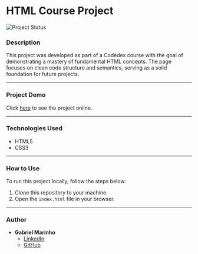 # HTML Course Project
![Project Status](https://img.shields.io/badge/Status-Completed-green)

### Description
This project was developed as part of a Codédex course with the goal of demonstrating a mastery of fundamental HTML concepts. The page focuses on clean code structure and semantics, serving as a solid foundation for future projects.

---

### Project Demo
Click [here](https://codedex-html-course-project.vercel.app/) to see the project online.

---

### Technologies Used
- HTML5
- CSS3

---

### How to Use
To run this project locally, follow the steps below:
1. Clone this repository to your machine.
2. Open the `index.html` file in your browser.

---

### Author
- **Gabriel Marinho**
  - [LinkedIn](https://www.linkedin.com/in/gabrielmarinhosales)
  - [GitHub](https://github.com/Woooly)
